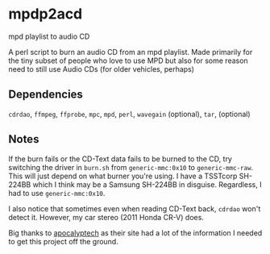 # mpdp2acd
mpd playlist to audio CD

A perl script to burn an audio CD from an mpd playlist. 
Made primarily for the tiny subset of people who love to use MPD but also for some reason need to still use Audio CDs (for older vehicles, perhaps)

## Dependencies
`cdrdao`, `ffmpeg`, `ffprobe`, `mpc`, `mpd`, `perl`, `wavegain` (optional), `tar`, (optional)

## Notes
If the burn fails or the CD-Text data fails to be burned to the CD, try switching the driver in `burn.sh` from `generic-mmc:0x10` to `generic-mmc-raw`. This will just depend on what burner you're using. I have a TSSTcorp SH-224BB which I think may be a Samsung SH-224BB in disguise. Regardless, I had to use `generic-mmc:0x10`. 


I also notice that sometimes even when reading CD-Text back, `cdrdao` won't detect it. However, my car stereo (2011 Honda CR-V) does. 


Big thanks to [apocalyptech](https://apocalyptech.com/linux/cdtext/) as their site had a lot of the information I needed to get this project off the ground. 